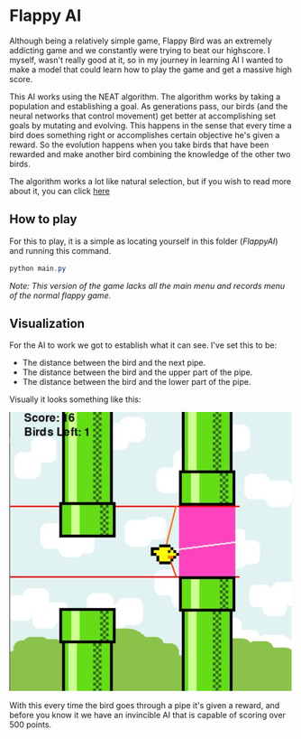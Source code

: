 # Flappy AI

Although being a relatively simple game, Flappy Bird was an extremely addicting game and we constantly were trying to beat our highscore. I myself, wasn't really good at it, so in my journey in learning AI I wanted to make a model that could learn how to play the game and get a massive high score.

This AI works using the NEAT algorithm. The algorithm works by taking a population and establishing a goal. As generations pass, our birds (and the neural networks that control movement) get better at accomplishing set goals by mutating and evolving. This happens in the sense that every time a bird does something right or accomplishes certain objective he's given a reward. So the evolution happens when you take birds that have been rewarded and make another bird combining the knowledge of the other two birds.

The algorithm works a lot like natural selection, but if you wish to read more about it, you can click [here](https://en.wikipedia.org/wiki/Neuroevolution_of_augmenting_topologies)

## How to play

For this to play, it is a simple as locating yourself in this folder (*FlappyAI*) and running this command.

```powershell
python main.py
```

*Note: This version of the game lacks all the main menu and records menu of the normal flappy game.*

## Visualization

For the AI to work we got to establish what it can see. I've set this to be:

- The distance between the bird and the next pipe.
- The distance between the bird and the upper part of the pipe.
- The distance between the bird and the lower part of the pipe.

Visually it looks something like this:

![AI Flappy](./Images/AIflappy.JPG)

With this every time the bird goes through a pipe it's given a reward, and before you know it we have an invincible AI that is capable of scoring over 500 points.

